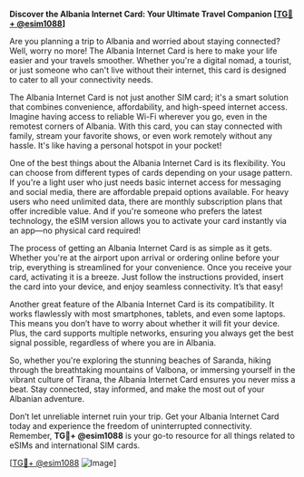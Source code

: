 **Discover the Albania Internet Card: Your Ultimate Travel Companion [[TG💪+ @esim1088](https://t.me/s/esim1088)]**

Are you planning a trip to Albania and worried about staying connected? Well, worry no more! The Albania Internet Card is here to make your life easier and your travels smoother. Whether you're a digital nomad, a tourist, or just someone who can't live without their internet, this card is designed to cater to all your connectivity needs.

The Albania Internet Card is not just another SIM card; it's a smart solution that combines convenience, affordability, and high-speed internet access. Imagine having access to reliable Wi-Fi wherever you go, even in the remotest corners of Albania. With this card, you can stay connected with family, stream your favorite shows, or even work remotely without any hassle. It's like having a personal hotspot in your pocket!

One of the best things about the Albania Internet Card is its flexibility. You can choose from different types of cards depending on your usage pattern. If you're a light user who just needs basic internet access for messaging and social media, there are affordable prepaid options available. For heavy users who need unlimited data, there are monthly subscription plans that offer incredible value. And if you're someone who prefers the latest technology, the eSIM version allows you to activate your card instantly via an app—no physical card required!

The process of getting an Albania Internet Card is as simple as it gets. Whether you're at the airport upon arrival or ordering online before your trip, everything is streamlined for your convenience. Once you receive your card, activating it is a breeze. Just follow the instructions provided, insert the card into your device, and enjoy seamless connectivity. It’s that easy!

Another great feature of the Albania Internet Card is its compatibility. It works flawlessly with most smartphones, tablets, and even some laptops. This means you don’t have to worry about whether it will fit your device. Plus, the card supports multiple networks, ensuring you always get the best signal possible, regardless of where you are in Albania.

So, whether you're exploring the stunning beaches of Saranda, hiking through the breathtaking mountains of Valbona, or immersing yourself in the vibrant culture of Tirana, the Albania Internet Card ensures you never miss a beat. Stay connected, stay informed, and make the most out of your Albanian adventure.

Don’t let unreliable internet ruin your trip. Get your Albania Internet Card today and experience the freedom of uninterrupted connectivity. Remember, **TG💪+ @esim1088** is your go-to resource for all things related to eSIMs and international SIM cards. 

[[TG💪+ @esim1088](https://t.me/s/esim1088) ![Image](https://i.postimg.cc/Y0z9fWf4/image.png)]